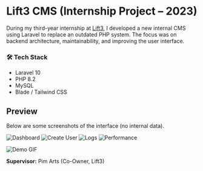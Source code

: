 # Lift3 CMS (Internship Project – 2023)

During my third-year internship at [Lift3](https://lift3.nl), I developed a new internal CMS using Laravel
to replace an outdated PHP system. The focus was on backend architecture, maintainability,
and improving the user interface.

### 🛠️ Tech Stack
- Laravel 10  
- PHP 8.2  
- MySQL  
- Blade / Tailwind CSS
  
## Preview
Below are some screenshots of the interface (no internal data).

![Dashboard](docs/screenshots/Users.png)
![Create User](docs/screenshots/CreateUser.png)
![Logs](docs/screenshots/Logs.png)
![Performance](docs/screenshots/Accessibility.png)

![Demo GIF](docs/screenshots/demo.gif)

**Supervisor:** Pim Arts (Co-Owner, Lift3)
